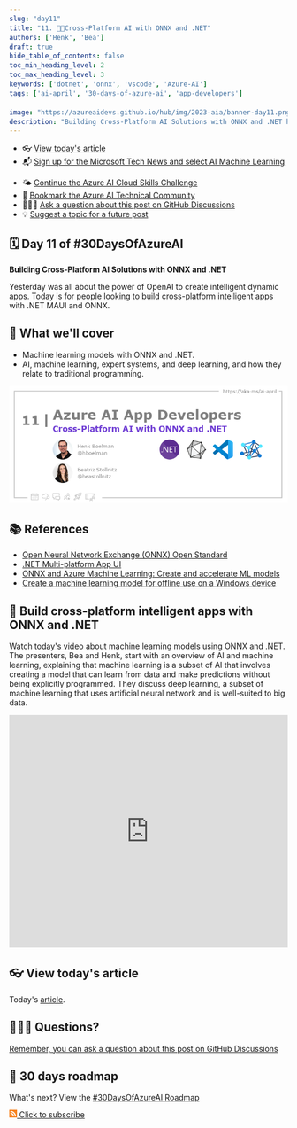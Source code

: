 ```yaml
---
slug: "day11"
title: "11. 🧑‍💻Cross-Platform AI with ONNX and .NET"
authors: ['Henk', 'Bea']
draft: true
hide_table_of_contents: false
toc_min_heading_level: 2
toc_max_heading_level: 3
keywords: ['dotnet', 'onnx', 'vscode', 'Azure-AI']
tags: ['ai-april', '30-days-of-azure-ai', 'app-developers']

image: "https://azureaidevs.github.io/hub/img/2023-aia/banner-day11.png"
description: "Building Cross-Platform AI Solutions with ONNX and .NET https://azureaidevs.github.io/hub/2023-aia/day11 #30DaysOfAzureAI #AzureAiDevs #AI #ONNX"
---
```


<head>  

  <link rel="canonical" href="https://youtu.be/h6HWP5jpA5s"  />

</head>

- 👓 [View today's article](https://youtu.be/h6HWP5jpA5s)
- 📬 [Sign up for the Microsoft Tech News and select AI Machine Learning](https://developer.microsoft.com/en-us/Newsletter/)
<!-- - 📰 [Subscribe to the #30DaysOfAzureAI RSS feed](https://azureaidevs.github.io/hub/2023-aia/rss.xml) -->
- 🌤️ [Continue the Azure AI Cloud Skills Challenge](https://aka.ms/30-days-of-azure-ai-challenge)
- 🏫 [Bookmark the Azure AI Technical Community](https://techcommunity.microsoft.com/t5/artificial-intelligence-and/ct-p/AI)
- 🙋🏾‍♂️ [Ask a question about this post on GitHub Discussions](https://github.com/AzureAiDevs/hub/discussions/categories/11-cross-platform-ai-with-onnx-and-.net)
- 💡 [Suggest a topic for a future post](https://github.com/AzureAiDevs/hub/discussions/categories/call-for-content)


## 🗓️ Day 11 of #30DaysOfAzureAI

<!-- README
The following description is also used for the tweet. So it should be action oriented and grab attention 
If you update the description, please update the description: in the frontmatter as well.
-->

**Building Cross-Platform AI Solutions with ONNX and .NET**

<!-- README
The following is the intro to the post. It should be a short teaser for the post.
-->

Yesterday was all about the power of OpenAI to create intelligent dynamic apps. Today is for people looking to build cross-platform intelligent apps with .NET MAUI and ONNX.

## 🎯 What we'll cover

<!-- README
The following list is the main points of the post. There should be 3-4 main points.
 -->


- Machine learning models with ONNX and .NET.
- AI, machine learning, expert systems, and deep learning, and how they relate to traditional programming.

<!-- 
- Main point 1
- Main point 2
- Main point 3 
- Main point 4
-->

![Image banner for day 11](./../../static/img/2023-aia/banner-day11.png)

<!-- README
Add or update a list relevant references here. These could be links to other blog posts, Microsoft Learn Module, videos, or other resources.
-->



## 📚 References

- [Open Neural Network Exchange (ONNX) Open Standard](https://onnx.ai/index.html)
- [.NET Multi-platform App UI](https://dotnet.microsoft.com/apps/maui?WT.mc_id=aiml-89446-dglover)
- [ONNX and Azure Machine Learning: Create and accelerate ML models](https://learn.microsoft.com/azure/machine-learning/concept-onnx?WT.mc_id=aiml-89446-dglover)
- [Create a machine learning model for offline use on a Windows device](https://learn.microsoft.com/training/modules/add-machine-learning-to-uwp-app?WT.mc_id=aiml-89446-dglover)


<!-- README
The following is the body of the post. It should be an overview of the post that you are referencing.
See the Learn More section, if you supplied a canonical link, then will be displayed here.
-->


## 🚌 Build cross-platform intelligent apps with ONNX and .NET

Watch [today's video](https://youtu.be/h6HWP5jpA5s) about machine learning models using ONNX and .NET. The presenters, Bea and Henk, start with an overview of AI and machine learning, explaining that machine learning is a subset of AI that involves creating a model that can learn from data and make predictions without being explicitly programmed. They discuss deep learning, a subset of machine learning that uses artificial neural network and is well-suited to big data.

<iframe width="100%" height="420" src="https://www.youtube.com/embed/h6HWP5jpA5s" title="YouTube video player" frameborder="0" allow="accelerometer; autoplay; clipboard-write; encrypted-media; gyroscope; picture-in-picture; web-share" allowfullscreen></iframe>

## 👓 View today's article

Today's [article](https://youtu.be/h6HWP5jpA5s).


## 🙋🏾‍♂️ Questions?

[Remember, you can ask a question about this post on GitHub Discussions](https://github.com/AzureAiDevs/Discussions/discussions/categories/11-cross-platform-ai-with-onnx-and-.net)

## 📍 30 days roadmap

What's next? View the [#30DaysOfAzureAI Roadmap](/hub/roadmap/30days)

[![](./../../static/img/2023-aia/rss.png) Click to subscribe](https://azureaidevs.github.io/hub/2023-aia/rss.xml)